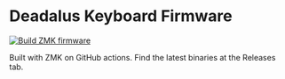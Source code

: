 # Deadalus Keyboard Firmware

[![Build ZMK firmware](https://github.com/Perseus333/zmk-keyboards-daedalus/actions/workflows/build.yml/badge.svg)](https://github.com/Perseus333/zmk-keyboards-daedalus/actions/workflows/build.yml)

Built with ZMK on GitHub actions. Find the latest binaries at the Releases tab.
